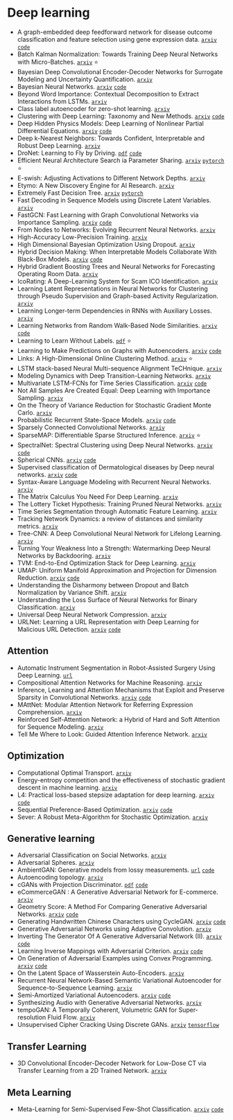 # Deep learning

- A graph-embedded deep feedforward network for disease outcome classification and feature selection using gene expression data. [`arxiv`](https://arxiv.org/abs/1801.06202) [`code`](https://github.com/yunchuankong/NetworkNeuralNetwork)
- Batch Kalman Normalization: Towards Training Deep Neural Networks with Micro-Batches. [`arxiv`](https://arxiv.org/abs/1802.03133) :star:
- Bayesian Deep Convolutional Encoder-Decoder Networks for Surrogate Modeling and Uncertainty Quantification. [`arxiv`](https://arxiv.org/abs/1801.06879)
- Bayesian Neural Networks. [`arxiv`](https://arxiv.org/abs/1801.07710) [`code`](https://github.com/mullachv/MLExp)
- Beyond Word Importance: Contextual Decomposition to Extract Interactions from LSTMs. [`arxiv`](https://arxiv.org/abs/1801.05453)
- Class label autoencoder for zero-shot learning. [`arxiv`](https://arxiv.org/abs/1801.08301)
- Clustering with Deep Learning: Taxonomy and New Methods. [`arxiv`](https://arxiv.org/abs/1801.07648) [`code`](https://github.com/elieJalbout/Clustering-with-Deep-learning)
- Deep Hidden Physics Models: Deep Learning of Nonlinear Partial Differential Equations. [`arxiv`](https://arxiv.org/abs/1801.06637) [`code`](https://github.com/maziarraissi/DeepHPMs)
- Deep k-Nearest Neighbors: Towards Confident, Interpretable and Robust Deep Learning. [`arxiv`](https://arxiv.org/abs/1803.04765)
- DroNet: Learning to Fly by Driving. [`pdf`](http://rpg.ifi.uzh.ch/docs/RAL18_Loquercio.pdf) [`code`](https://github.com/uzh-rpg/rpg_public_dronet)
- Efficient Neural Architecture Search ia Parameter Sharing. [`arxiv`](https://arxiv.org/abs/1802.03268) [`pytorch`](https://github.com/carpedm20/ENAS-pytorch) :star:
- E-swish: Adjusting Activations to Different Network Depths. [`arxiv`](https://arxiv.org/abs/1801.07145)
- Etymo: A New Discovery Engine for AI Research. [`arxiv`](https://arxiv.org/abs/1801.08573)
- Extremely Fast Decision Tree. [`arxiv`](https://arxiv.org/abs/1802.08780) [`pytorch`](https://github.com/chaitanya-m/kdd2018)
- Fast Decoding in Sequence Models using Discrete Latent Variables. [`arxiv`](https://arxiv.org/abs/1803.03382)
- FastGCN: Fast Learning with Graph Convolutional Networks via Importance Sampling. [`arxiv`](https://arxiv.org/abs/1801.10247) [`code`](https://github.com/matenure/FastGCN)
- From Nodes to Networks: Evolving Recurrent Neural Networks. [`arxiv`](https://arxiv.org/abs/1803.04439)
- High-Accuracy Low-Precision Training. [`arxiv`](https://arxiv.org/abs/1803.03383)
- High Dimensional Bayesian Optimization Using Dropout. [`arxiv`](https://arxiv.org/abs/1802.05400)
- Hybrid Decision Making: When Interpretable Models Collaborate With Black-Box Models. [`arxiv`](https://arxiv.org/abs/1802.04346) [`code`](https://github.com/wangtongada/CoBRUSH)
- Hybrid Gradient Boosting Trees and Neural Networks for Forecasting Operating Room Data. [`arxiv`](https://arxiv.org/abs/1801.07384)
- IcoRating: A Deep-Learning System for Scam ICO Identification. [`arxiv`](https://arxiv.org/abs/1803.03670)
- Learning Latent Representations in Neural Networks for Clustering through Pseudo Supervision and Graph-based Activity Regularization. [`arxiv`](https://arxiv.org/abs/1802.03063)
- Learning Longer-term Dependencies in RNNs with Auxiliary Losses. [`arxiv`](https://arxiv.org/abs/1803.00144)
- Learning Networks from Random Walk-Based Node Similarities. [`arxiv`](https://arxiv.org/abs/1801.07386) [`code`](https://github.com/cnmusco/graph-similarity-learning)
- Learning to Learn Without Labels. [`pdf`](https://openreview.net/forum?id=ByoT9Fkvz) :star:
- Learning to Make Predictions on Graphs with Autoencoders. [`arxiv`](https://arxiv.org/abs/1802.08352) [`code`](https://github.com/vuptran/graph-representation-learning)
- Links: A High-Dimensional Online Clustering Method. [`arxiv`](https://arxiv.org/abs/1801.10123) :star:
- LSTM stack-based Neural Multi-sequence Alignment TeCHnique. [`arxiv`](https://arxiv.org/abs/1803.00057)
- Modeling Dynamics with Deep Transition-Learning Networks. [`arxiv`](https://arxiv.org/abs/1802.03497)
- Multivariate LSTM-FCNs for Time Series Classification. [`arxiv`](https://arxiv.org/abs/1801.04503) [`code`](https://github.com/houshd/MLSTM-FCN)
- Not All Samples Are Created Equal: Deep Learning with Importance Sampling. [`arxiv`](https://arxiv.org/abs/1803.00942)
- On the Theory of Variance Reduction for Stochastic Gradient Monte Carlo. [`arxiv`](https://arxiv.org/abs/1802.05431)
- Probabilistic Recurrent State-Space Models. [`arxiv`](https://arxiv.org/abs/1801.10395) [`code`](https://github.com/andreasdoerr/PR-SSM)
- Sparsely Connected Convolutional Networks. [`arxiv`](https://arxiv.org/abs/1801.05895)
- SparseMAP: Differentiable Sparse Structured Inference. [`arxiv`](https://arxiv.org/abs/1802.04223) :star:
- SpectralNet: Spectral Clustering using Deep Neural Networks. [`arxiv`](https://arxiv.org/abs/1801.01587) [`code`](https://github.com//kstant0725/SpectralNet)
- Spherical CNNs. [`arxiv`](https://arxiv.org/abs/1801.10130) [`code`](https://github.com/jonas-koehler/s2cnn)
- Supervised classification of Dermatological diseases by Deep neural networks. [`arxiv`](https://arxiv.org/abs/1802.03752) [`code`](https://www.dropbox.com/sh/pwe3tqrb2zijexq/AADpQ9WKOdSfTdvHkVtT_GHKa?dl=0)
- Syntax-Aware Language Modeling with Recurrent Neural Networks. [`arxiv`](https://arxiv.org/abs/1803.03665)
- The Matrix Calculus You Need For Deep Learning. [`arxiv`](https://arxiv.org/abs/1802.01528)
- The Lottery Ticket Hypothesis: Training Pruned Neural Networks. [`arxiv`](https://arxiv.org/abs/1803.03635)
- Time Series Segmentation through Automatic Feature Learning. [`arxiv`](https://arxiv.org/abs/1801.05394)
- Tracking Network Dynamics: a review of distances and similarity metrics. [`arxiv`](https://arxiv.org/abs/1801.07351)
- Tree-CNN: A Deep Convolutional Neural Network for Lifelong Learning. [`arxiv`](https://arxiv.org/abs/1802.05800)
- Turning Your Weakness Into a Strength: Watermarking Deep Neural Networks by Backdooring. [`arxiv`](https://arxiv.org/abs/1802.04633)
- TVM: End-to-End Optimization Stack for Deep Learning. [`arxiv`](https://arxiv.org/abs/1802.04799)
- UMAP: Uniform Manifold Approximation and Projection for Dimension Reduction. [`arxiv`](https://arxiv.org/abs/1802.03426) [`code`](https://github.com/lmcinnes/umap)
- Understanding the Disharmony between Dropout and Batch Normalization by Variance Shift. [`arxiv`](https://arxiv.org/abs/1801.05134)
- Understanding the Loss Surface of Neural Networks for Binary Classification. [`arxiv`](https://arxiv.org/abs/1803.00909)
- Universal Deep Neural Network Compression. [`arxiv`](https://arxiv.org/abs/1802.02271)
- URLNet: Learning a URL Representation with Deep Learning for Malicious URL Detection. [`arxiv`](https://arxiv.org/abs/1802.03162) [`code`](https://github.com/Antimalweb/URLNet)


## Attention

- Automatic Instrument Segmentation in Robot-Assisted Surgery Using Deep Learning. [`url`](https://www.biorxiv.org/content/early/2018/03/03/275867)
- Compositional Attention Networks for Machine Reasoning. [`arxiv`](https://arxiv.org/abs/1803.03067)
- Inference, Learning and Attention Mechanisms that Exploit and Preserve Sparsity in Convolutional Networks. [`arxiv`](https://arxiv.org/abs/1801.10585) [`code`](https://github.com/TimoHackel/ILA-SCNN)
- MAttNet: Modular Attention Network for Referring Expression Comprehension. [`arxiv`](https://arxiv.org/abs/1801.08186)
- Reinforced Self-Attention Network: a Hybrid of Hard and Soft Attention for Sequence Modeling. [`arxiv`](https://arxiv.org/abs/1801.10296)
- Tell Me Where to Look: Guided Attention Inference Network. [`arxiv`](https://arxiv.org/abs/1802.10171)

## Optimization

- Computational Optimal Transport. [`arxiv`](https://arxiv.org/abs/1803.00567)
- Energy-entropy competition and the effectiveness of stochastic gradient descent in machine learning. [`arxiv`](https://arxiv.org/abs/1803.01927)
- L4: Practical loss-based stepsize adaptation for deep learning. [`arxiv`](https://arxiv.org/abs/1802.05074) [`code`](https://github.com/martius-lab/l4-optimizer)
- Sequential Preference-Based Optimization. [`arxiv`](https://arxiv.org/abs/1801.02788) [`code`](https://github.com/prefopt/prefopt)
- Sever: A Robust Meta-Algorithm for Stochastic Optimization. [`arxiv`](https://arxiv.org/abs/1803.02815)

## Generative learning

- Adversarial Classification on Social Networks. [`arxiv`](https://arxiv.org/abs/1801.08159)
- Adversarial Spheres. [`arxiv`](https://arxiv.org/abs/1801.02774)
- AmbientGAN: Generative models from lossy measurements. [`url`](https://openreview.net/forum?id=Hy7fDog0b) [`code`](https://github.com/shinseung428/ambientGAN_TF)
- Autoencoding topology. [`arxiv`](https://arxiv.org/abs/1803.00156)
- cGANs with Projection Discriminator. [`pdf`](https://openreview.net/pdf?id=ByS1VpgRZ) [`code`](https://github.com/pfnet-research/sngan_projection)
- eCommerceGAN : A Generative Adversarial Network for E-commerce. [`arxiv`](https://arxiv.org/abs/1801.03244)
- Geometry Score: A Method For Comparing Generative Adversarial Networks. [`arxiv`](https://arxiv.org/abs/1802.02664) [`code`](https://github.com/geom-score/geometry-score)
- Generating Handwritten Chinese Characters using CycleGAN. [`arxiv`](https://arxiv.org/abs/1801.08624) [`code`](https://github.com/changebo/HCCG-CycleGAN)
- Generative Adversarial Networks using Adaptive Convolution. [`arxiv`](https://arxiv.org/abs/1802.02226)
- Inverting The Generator Of A Generative Adversarial Network (II). [`arxiv`](https://arxiv.org/abs/1802.05701) [`code`](https://github.com/ToniCreswell/InvertingGAN)
- Learning Inverse Mappings with Adversarial Criterion. [`arxiv`](https://arxiv.org/abs/1802.04504) [`code`](https://github.com/zhangjiyi/FAAE)
- On Generation of Adversarial Examples using Convex Programming. [`arxiv`](https://arxiv.org/abs/1803.03607) [`code`](https://github.com/ebalda/adversarialconvex)
- On the Latent Space of Wasserstein Auto-Encoders. [`arxiv`](https://arxiv.org/abs/1802.03761)
- Recurrent Neural Network-Based Semantic Variational Autoencoder for Sequence-to-Sequence Learning. [`arxiv`](https://arxiv.org/abs/1802.03238)
- Semi-Amortized Variational Autoencoders. [`arxiv`](https://arxiv.org/abs/1802.02550) [`code`](https://github.com/harvardnlp/sa-vae)
- Synthesizing Audio with Generative Adversarial Networks. [`arxiv`](https://arxiv.org/abs/1802.04208)
- tempoGAN: A Temporally Coherent, Volumetric GAN for Super-resolution Fluid Flow. [`arxiv`](https://arxiv.org/abs/1801.09710)
- Unsupervised Cipher Cracking Using Discrete GANs. [`arxiv`](https://arxiv.org/abs/1801.04883) [`tensorflow`](https://github.com//for-ai/CipherGAN)

## Transfer Learning

- 3D Convolutional Encoder-Decoder Network for Low-Dose CT via Transfer Learning from a 2D Trained Network. [`arxiv`](https://arxiv.org/abs/1802.05656)


## Meta Learning

- Meta-Learning for Semi-Supervised Few-Shot Classification. [`arxiv`](https://arxiv.org/abs/1803.00676) [`code`](https://github.com/renmengye/few-shot-ssl-public)